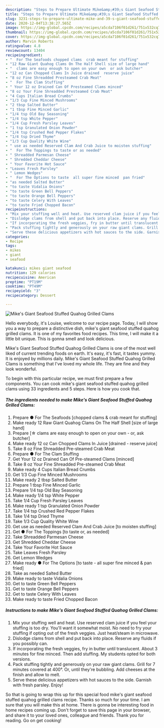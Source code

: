 ```yaml
---
description: "Steps to Prepare Ultimate Mike&amp;#39;s Giant Seafood Stuffed Quahog Grilled Clams"
title: "Steps to Prepare Ultimate Mike&amp;#39;s Giant Seafood Stuffed Quahog Grilled Clams"
slug: 3231-steps-to-prepare-ultimate-mike-and-39-s-giant-seafood-stuffed-quahog-grilled-clams
date: 2020-12-04T13:38:27.565Z
image: https://img-global.cpcdn.com/recipes/a5cda7106f01d261/751x532cq70/mikes-giant-seafood-stuffed-quahog-grilled-clams-recipe-main-photo.jpg
thumbnail: https://img-global.cpcdn.com/recipes/a5cda7106f01d261/751x532cq70/mikes-giant-seafood-stuffed-quahog-grilled-clams-recipe-main-photo.jpg
cover: https://img-global.cpcdn.com/recipes/a5cda7106f01d261/751x532cq70/mikes-giant-seafood-stuffed-quahog-grilled-clams-recipe-main-photo.jpg
author: Marvin Roberts
ratingvalue: 4.8
reviewcount: 13404
recipeingredient:
- "  For The Seafoods chopped clams  crab meant for stuffing"
- "12 Raw Giant Quahog Clams On The Half Shell size of large hand"
- "  clams are easy enough to open on your own  or ask butcher"
- "12 oz Can Chopped Clams In Juice drained  reserve juice"
- "8 oz Fine Shreadded Presteamed Crab Meat"
- "  For The Clam Stuffing"
- " Your 12 oz Drained Can Of Presteamed Clams minced"
- "8 oz Your Fine Shreadded Presteamed Crab Meat"
- "4 Cups Italian Bread Crumbs"
- "1/3 Cup Fine Minced Mushrooms"
- "2 tbsp Salted Butter"
- "1 tbsp Fine Minced Garlic"
- "1/4 tsp Old Bay Seasoning"
- "1/4 tsp White Pepper"
- "1/4 Cup Fresh Parsley Leaves"
- "1 tsp Granulated Onion Powder"
- "1/4 tsp Crushed Red Pepper Flakes"
- "1/4 tsp Dried Thyme"
- "1/3 Cup Quality White Wine"
- " use as needed Reserved Clam And Crab Juice to moisten stuffing"
- "  For The Toppings to taste or as needed"
- " Shreadded Parmesan Cheese"
- " Shredded Cheddar Cheese"
- " Your Favorite Hot Sauce"
- "Leaves Fresh Parsley"
- " Lemon Wedges"
- "  For The Options to taste  all super fine minced  pan fried"
- "as needed Salted Butter"
- "to taste Vidalia Onions"
- "to taste Green Bell Peppers"
- "to taste Orange Bell Peppers"
- "to taste Celery With Leaves"
- "to taste Fried Chopped Bacon"
recipeinstructions:
- "Mix your stuffing well and heat. Use reserved clam juice if you feel your stuffing is too dry. You&#39;ll want it somewhat moist. No need to fry your stuffing if opting out of the fresh veggies. Just heat/steam in microwave."
- "Dislodge clams from shell and put back into place. Reserve any fluids if you possibly can."
- "If incorporating the fresh veggies, fry in butter until translucent. About 3 minutes for fine minced. Then add stuffing. My students opted for both versions."
- "Pack stuffing tightly and generously on your raw giant clams. Grill for 7 minutes covered at 400°. Or, until they&#39;re bubbling. Add cheeses at the finish and allow to melt."
- "Serve these delicious appetizers with hot sauces to the side. Garnish with fresh parsley. Enjoy!"
categories:
- Recipe
tags:
- mikes
- giant
- seafood

katakunci: mikes giant seafood 
nutrition: 129 calories
recipecuisine: American
preptime: "PT19M"
cooktime: "PT49M"
recipeyield: "3"
recipecategory: Dessert

---
```



![Mike&#39;s Giant Seafood Stuffed Quahog Grilled Clams](https://img-global.cpcdn.com/recipes/a5cda7106f01d261/751x532cq70/mikes-giant-seafood-stuffed-quahog-grilled-clams-recipe-main-photo.jpg)

Hello everybody, it's Louise, welcome to our recipe page. Today, I will show you a way to prepare a distinctive dish, mike&#39;s giant seafood stuffed quahog grilled clams. It is one of my favorites food recipes. This time, I will make it a little bit unique. This is gonna smell and look delicious.



Mike&#39;s Giant Seafood Stuffed Quahog Grilled Clams is one of the most well liked of current trending foods on earth. It's easy, it's fast, it tastes yummy. It is enjoyed by millions daily. Mike&#39;s Giant Seafood Stuffed Quahog Grilled Clams is something that I've loved my whole life. They are fine and they look wonderful.


To begin with this particular recipe, we must first prepare a few components. You can cook mike&#39;s giant seafood stuffed quahog grilled clams using 33 ingredients and 5 steps. Here is how you cook that.

<!--inarticleads1-->

##### The ingredients needed to make Mike&#39;s Giant Seafood Stuffed Quahog Grilled Clams:

1. Prepare  ● For The Seafoods [chopped clams &amp; crab meant for stuffing]
1. Make ready 12 Raw Giant Quahog Clams On The Half Shell [size of large hand]
1. Prepare  [☆ clams are easy enough to open on your own - or, ask butcher]
1. Make ready 12 oz Can Chopped Clams In Juice [drained - reserve juice]
1. Take 8 oz Fine Shreadded Pre-steamed Crab Meat
1. Prepare  ● For The Clam Stuffing
1. Get  Your 12 oz Drained Can Of Pre-steamed Clams [minced]
1. Take 8 oz Your Fine Shreadded Pre-steamed Crab Meat
1. Make ready 4 Cups Italian Bread Crumbs
1. Get 1/3 Cup Fine Minced Mushrooms
1. Make ready 2 tbsp Salted Butter
1. Prepare 1 tbsp Fine Minced Garlic
1. Prepare 1/4 tsp Old Bay Seasoning
1. Make ready 1/4 tsp White Pepper
1. Take 1/4 Cup Fresh Parsley Leaves
1. Make ready 1 tsp Granulated Onion Powder
1. Take 1/4 tsp Crushed Red Pepper Flakes
1. Take 1/4 tsp Dried Thyme
1. Take 1/3 Cup Quality White Wine
1. Get  use as needed Reserved Clam And Crab Juice [to moisten stuffing]
1. Get  ● For The Toppings [to taste or, as needed]
1. Take  Shreadded Parmesan Cheese
1. Get  Shredded Cheddar Cheese
1. Take  Your Favorite Hot Sauce
1. Take Leaves Fresh Parsley
1. Get  Lemon Wedges
1. Make ready  ● For The Options [to taste - all super fine minced &amp; pan fried]
1. Take as needed Salted Butter
1. Make ready to taste Vidalia Onions
1. Get to taste Green Bell Peppers
1. Get to taste Orange Bell Peppers
1. Get to taste Celery With Leaves
1. Make ready to taste Fried Chopped Bacon




<!--inarticleads2-->

##### Instructions to make Mike&#39;s Giant Seafood Stuffed Quahog Grilled Clams:

1. Mix your stuffing well and heat. Use reserved clam juice if you feel your stuffing is too dry. You&#39;ll want it somewhat moist. No need to fry your stuffing if opting out of the fresh veggies. Just heat/steam in microwave.
1. Dislodge clams from shell and put back into place. Reserve any fluids if you possibly can.
1. If incorporating the fresh veggies, fry in butter until translucent. About 3 minutes for fine minced. Then add stuffing. My students opted for both versions.
1. Pack stuffing tightly and generously on your raw giant clams. Grill for 7 minutes covered at 400°. Or, until they&#39;re bubbling. Add cheeses at the finish and allow to melt.
1. Serve these delicious appetizers with hot sauces to the side. Garnish with fresh parsley. Enjoy!




So that is going to wrap this up for this special food mike&#39;s giant seafood stuffed quahog grilled clams recipe. Thanks so much for your time. I am sure that you will make this at home. There is gonna be interesting food in home recipes coming up. Don't forget to save this page in your browser, and share it to your loved ones, colleague and friends. Thank you for reading. Go on get cooking!
